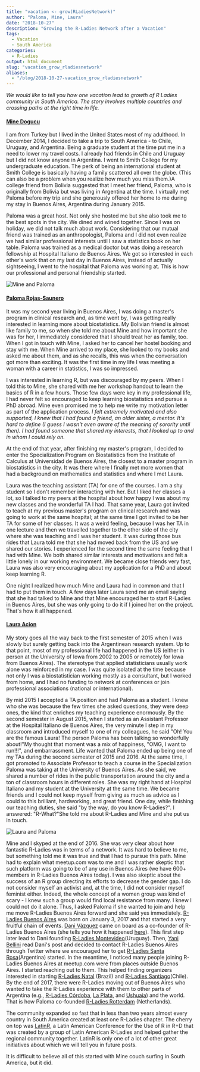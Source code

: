 ```yaml
---
title: "vacation <- grow(RLadiesNetwork)"
author: "Paloma, Mine, Laura"
date: "2018-10-27"
description: "Growing the R-Ladies Network after a Vacation"
tags:
  - Vacation
  - South America
categories:
  - R-Ladies
output: html_document
slug: "vacation_grow_rladiesnetwork"
aliases:
  - "/blog/2018-10-27-vacation_grow_rladiesnetwork"
---
```


_We would like to tell you how one vacation lead to growth of R Ladies community in South America. The story involves multiple countries and crossing paths at the right time in life._

#### [Mine Dogucu](https://twitter.com/MineDogucu)

I am from Turkey but I lived in the United States most of my adulthood.
In December 2014, I decided to take a trip to South America - to Chile, Uruguay, and Argentina.
Being a graduate student at the time put me in a need to lower my travel costs.
I already had friends in Chile and Uruguay but I did not know anyone in Argentina.
I went to Smith College for my undergraduate education.
The perk of being an international student at Smith College is basically having a family scattered all over the globe.
(This can also be a problem when you realize how much you miss them.)A college friend from Bolivia suggested that I meet her friend, Paloma, who is originally from Bolivia but was living in Argentina at the time.
I virtually met Paloma before my trip and she generously offered her home to me during my stay in Buenos Aires, Argentina during January 2015.

Paloma was a great host.
Not only she hosted me but she also took me to the best spots in the city.
We dined and wined together.
Since I was on holiday, we did not talk much about work.
Considering that our mutual friend was trained as an anthropologist, Paloma and I did not even realize we had similar professional interests until I saw a statistics book on her table.
Paloma was trained as a medical doctor but was doing a research fellowship at Hospital Italiano de Buenos Aires.
We got so interested in each other's work that on my last day in Buenos Aires, instead of actually sightseeing, I went to the hospital that Paloma was working at.
This is how our professional and personal friendship started.

![Mine and Paloma](mine_paloma.jpg)

#### [Paloma Rojas-Saunero](https://twitter.com/palolili23)

It was my second year living in Buenos Aires, I was doing a master's program in clinical research and, as time went by, I was getting really interested in learning more about biostatistics.
My Bolivian friend is almost like family to me, so when she told me about Mine and how important she was for her, I immediately considered that I should treat her as family, too.
When I got in touch with Mine, I asked her to cancel her hostel booking and stay with me.
When Mine arrived to my place, she looked to my books and asked me about them, and as she recalls, this was when the conversation got more than exciting.
It was the first time in my life I was meeting a woman with a career in statistics, I was so impressed.

I was interested in learning R, but was discouraged by my peers.
When I told this to Mine, she shared with me her workshop handout to learn the basics of R in a few hours.
Those few days were key in my professional life, I had never felt so encouraged to keep learning biostatistics and pursue a PhD abroad.
Mine even promised me to help me write my motivation letter as part of the application process.
_I felt extremely motivated and also supported, I knew that I had found a friend, an older sister, a mentor. It's hard to define (I guess I wasn't even aware of the meaning of sorority until then). I had found someone that shared my interests, that I looked up to and in whom I could rely on._

At the end of that year, after finishing my master's program, I decided to enter the Specialization Program on Biostatistics from the Institute of Calculus at Universidad de Buenos Aires, the closest to a master program in biostatistics in the city.
It was there where I finally met more women that had a background on mathematics and statistics and where I met Laura.

Laura was the teaching assistant (TA) for one of the courses.
I am a shy student so I don't remember interacting with her.
But I liked her classes a lot, so I talked to my peers at the hospital about how happy I was about my new classes and the wonderful TA I had.
That same year, Laura got invited to teach at my previous master's program on clinical research and was going to work at the same hospital; at the same time I got invited to be her TA for some of her classes.
It was a weird feeling, because I was her TA in one lecture and then we travelled together to the other side of the city where she was teaching and I was her student.
It was during those bus rides that Laura told me that she had moved back from the US and we shared our stories.
I experienced for the second time the same feeling that I had with Mine.
We both shared similar interests and motivations and felt a little lonely in our working environment.
We became close friends very fast, Laura was also very encouraging about my application for a PhD and about keep learning R.

One night I realized how much Mine and Laura had in common and that I had to put them in touch.
A few days later Laura send me an email saying that she had talked to Mine and that Mine encouraged her to start R-Ladies in Buenos Aires, but she was only going to do it if I joined her on the project.
That's how it all happened.

#### [Laura Acion](https://twitter.com/_lacion_)

My story goes all the way back to the first semester of 2015 when I was slowly but surely getting back into the Argentinean research system.
Up to that point, most of my professional life had happened in the US (either in person at the University of Iowa from 2002 to 2005 or remotely for Iowa from Buenos Aires).
The stereotype that applied statisticians usually work alone was reinforced in my case.
I was quite isolated at the time because not only I was a biostatistician working mostly as a consultant, but I worked from home, and I had no funding to network at conferences or join professional associations (national or international).

By mid 2015 I accepted a TA position and had Paloma as a student.
I knew who she was because the few times she asked questions, they were deep ones, the kind that enriches my teaching experience enormously.
By the second semester in August 2015, when I started as an Assistant Professor at the Hospital Italiano de Buenos Aires, the very minute I step in my classroom and introduced myself to one of my colleagues, he said "Oh!
You are the famous Laura!
The person Paloma has been talking so wonderfully about!"My thought that moment was a mix of happiness, "OMG, I want to run!!!", and embarrassment.
Life wanted that Paloma ended up being one of my TAs during the second semester of 2015 and 2016.
At the same time, I got promoted to Associate Professor to teach a course in the Specialization Paloma was taking at the University of Buenos Aires.
As she said, we shared a number of rides in the public transportation around the city and a ton of classroom hours in different roles.
She was my right hand at Hospital Italiano and my student at the University at the same time.
We became friends and I could not keep myself from giving as much as advice as I could to this brilliant, hardworking, and great friend.
One day, while finishing our teaching duties, she said "by the way, do you know R-Ladies?".
I answered: "R-What?"She told me about R-Ladies and Mine and she put us in touch.

![Laura and Paloma](laura_paloma.jpg)

Mine and I skyped at the end of 2016.
She was very clear about how fantastic R-Ladies was in terms of a network.
It was hard to believe to me, but something told me it was true and that I had to pursue this path.
Mine had to explain what meetup.com was to me and I was rather skeptic that such platform was going to be of any use in Buenos Aires (we have 600+ members in R-Ladies Buenos Aires today).
I was also skeptic about the success of an R group directing its efforts to decrease the gender gap.
I do not consider myself an activist and, at the time, I did not consider myself feminist either.
Indeed, the whole concept of a women group was kind of scary - I knew such a group would find local resistance from many.
I knew I could not do it alone.
Thus, I asked Paloma if she wanted to join and help me move R-Ladies Buenos Aires forward and she said yes immediately.
[R-Ladies Buenos Aires](https://www.meetup.com/es-ES/rladies-buenos-aires/) was born on January 3, 2017 and that started a very fruitful chain of events. [Dani Vázquez](https://twitter.com/d4tagirl) came on board as a co-founder of R-Ladies Buenos Aires (she tells you how it happened [here](https://d4tagirl.com/2017/01/the-r-ladies-way)).
This first step later lead to Dani founding [R-Ladies Montevideo](https://www.meetup.com/es-ES/rladies-montevideo/)(Uruguay).
Then, [Yani Bellini](https://twitter.com/yabellini) read Dani's post and decided to contact R-Ladies Buenos Aires through Twitter where we encouraged her to get [R-Ladies Santa Rosa](https://www.meetup.com/es-ES/rladies-santa-rosa/)(Argentina) started.
In the meantime, I noticed many people joining R-Ladies Buenos Aires at meetup.com were from places outside Buenos Aires.
I started reaching out to them.
This helped finding organizers interested in starting [R-Ladies Natal](https://www.meetup.com/es-ES/rladies-natal/) (Brazil) and [R-Ladies Santiago](https://www.meetup.com/es-ES/rladies-scl/)(Chile).
By the end of 2017, there were R-Ladies moving out of Buenos Aires who wanted to take the R-Ladies experience with them to other parts of Argentina (e.g., [R-Ladies Córdoba](https://www.meetup.com/es-ES/rladies-cordoba/), [La Plata](https://www.meetup.com/es-ES/rladies-la-plata/), and [Ushuaia](https://www.meetup.com/es-ES/rladies-ushuaia/)) and the world.
That is how Paloma co-founded [R-Ladies Rotterdam](https://www.meetup.com/es-ES/rladies-rotterdam/) (Netherlands).

The community expanded so fast that in less than two years almost every country in South America created at least one R-Ladies chapter.
The cherry on top was [LatinR](http://latin-r.com/en), a Latin American Conference for the Use of R in R+D that was created by a group of Latin American R-Ladies and helped gather the regional community together.
LatinR is only one of a lot of other great initiatives about which we will tell you in future posts.

It is difficult to believe all of this started with Mine couch surfing in South America, but it did.
